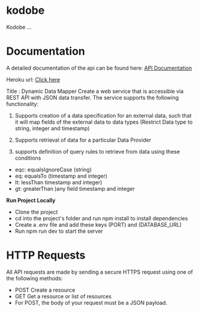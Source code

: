 # kodobe

Kodobe ...
# Documentation

A detailed documentation of the api can be found here: [API Documentation](https://documenter.getpostman.com/view/11971882/UVXqEsXN)

Heroku url: [Click here](https://donald-kodobe.herokuapp.com/)

Title : Dynamic Data Mapper
Create a web service that is accessible via REST API with JSON data transfer. The
service supports the following functionality:

1. Supports creation of a data specification for an external data, such that it
 will map fields of the external data to data types (Restrict Data type to string,
integer and timestamp)

2. Supports retrieval of data for a particular Data Provider

3. supports definition of query rules to retrieve from data using these conditions

* eqc: equalsIgnoreCase (string)
* eq: equalsTo (timestamp and integer)
* lt: lessThan timestamp and integer)
* gt: greaterThan )any field timestamp and integer

**Run Project Locally**

* Clone the project
* cd into the project's folder and run npm install to install dependencies
* Create a .env file and add these keys (PORT) and (DATABASE_URL)
* Run npm run dev to start the server


# HTTP Requests

All API requests are made by sending a secure HTTPS request using one of the following methods:

* POST Create a resource
* GET Get a resource or list of resources
* For POST, the body of your request must be a JSON payload.
